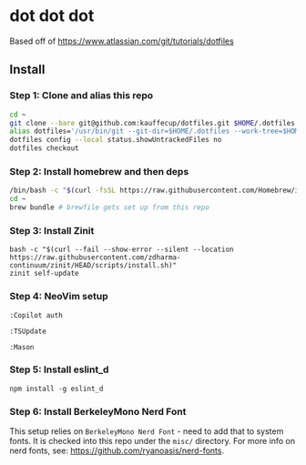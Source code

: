 # dot dot dot

Based off of https://www.atlassian.com/git/tutorials/dotfiles

## Install

### Step 1: Clone and alias this repo

```sh
cd ~
git clone --bare git@github.com:kauffecup/dotfiles.git $HOME/.dotfiles # TODO this needs to account for submodules
alias dotfiles='/usr/bin/git --git-dir=$HOME/.dotfiles --work-tree=$HOME' # this is also in .zshrc
dotfiles config --local status.showUntrackedFiles no
dotfiles checkout
```

### Step 2: Install homebrew and then deps

```sh
/bin/bash -c "$(curl -fsSL https://raw.githubusercontent.com/Homebrew/install/HEAD/install.sh)"
cd ~
brew bundle # brewfile gets set up from this repo
```

### Step 3: Install Zinit

```
bash -c "$(curl --fail --show-error --silent --location https://raw.githubusercontent.com/zdharma-continuum/zinit/HEAD/scripts/install.sh)"
zinit self-update
```

### Step 4: NeoVim setup

```
:Copilot auth
```

```
:TSUpdate
```

```
:Mason
```

### Step 5: Install eslint_d

```
npm install -g eslint_d
```

### Step 6: Install BerkeleyMono Nerd Font

This setup relies on `BerkeleyMono Nerd Font` - need to add that to system fonts.
It is checked into this repo under the `misc/` directory.
For more info on nerd fonts, see: https://github.com/ryanoasis/nerd-fonts.
